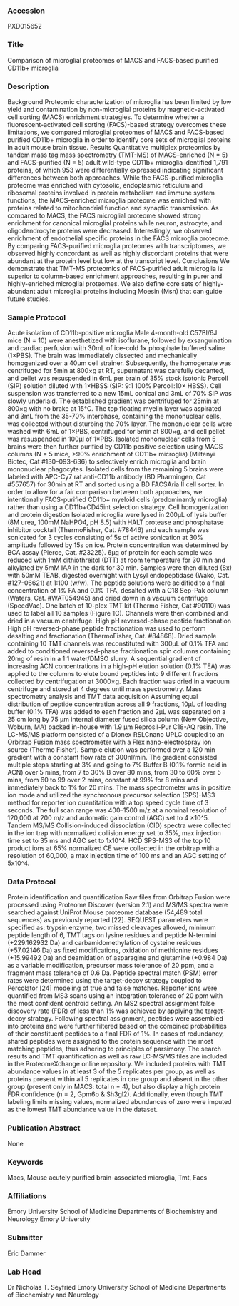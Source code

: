 ### Accession
PXD015652

### Title
Comparison of microglial proteomes of MACS and FACS-based purified CD11b+ microglia

### Description
Background  Proteomic characterization of microglia has been limited by low yield and contamination by non-microglial proteins by magnetic-activated cell sorting (MACS) enrichment strategies. To determine whether a fluorescent-activated cell sorting (FACS)-based strategy overcomes these limitations, we compared microglial proteomes of MACS and FACS-based purified CD11b+ microglia in order to identify core sets of microglial proteins in adult mouse brain tissue.  Results  Quantitative multiplex proteomics by tandem mass tag mass spectrometry (TMT-MS) of MACS-enriched (N = 5) and FACS-purified (N = 5) adult wild-type CD11b+ microglia identified 1,791 proteins, of which 953 were differentially expressed indicating significant differences between both approaches. While the FACS-purified microglia proteome was enriched with cytosolic, endoplasmic reticulum and ribosomal proteins involved in protein metabolism and immune system functions, the MACS-enriched microglia proteome was enriched with proteins related to mitochondrial function and synaptic transmission. As compared to MACS, the FACS microglial proteome showed strong enrichment for canonical microglial proteins while neuron, astrocyte, and oligodendrocyte proteins were decreased. Interestingly, we observed enrichment of endothelial specific proteins in the FACS microglia proteome. By comparing FACS-purified microglia proteomes with transcriptomes, we observed highly concordant as well as highly discordant proteins that were abundant at the protein level but low at the transcript level.  Conclusions  We demonstrate that TMT-MS proteomics of FACS-purified adult microglia is superior to column-based enrichment approaches, resulting in purer and highly-enriched microglial proteomes. We also define core sets of highly-abundant adult microglial proteins including Moesin (Msn) that can guide future studies.

### Sample Protocol
Acute isolation of CD11b-positive microglia  Male 4-month-old C57Bl/6J mice (N = 10) were anesthetized with isoflurane, followed by exsanguination and cardiac perfusion with 30mL of ice-cold 1× phosphate buffered saline (1×PBS). The brain was immediately dissected and mechanically homogenized over a 40µm cell strainer. Subsequently, the homogenate was centrifuged for 5min at 800×g at RT, supernatant was carefully decanted, and pellet was resuspended in 6mL per brain of 35% stock isotonic Percoll (SIP) solution diluted with 1×HBSS (SIP: 9:1 100% Percoll:10× HBSS). Cell suspension was transferred to a new 15mL conical and 3mL of 70% SIP was slowly underlaid. The established gradient was centrifuged for 25min at 800×g with no brake at 15°C. The top floating myelin layer was aspirated and 3mL from the 35-70% interphase, containing the mononuclear cells, was collected without disturbing the 70% layer. The mononuclear cells were washed with 6mL of 1×PBS, centrifuged for 5min at 800×g, and cell pellet was resuspended in 100µl of 1×PBS.  Isolated mononuclear cells from 5 brains were then further purified by CD11b positive selection using MACS columns (N = 5 mice, >90% enrichment of CD11b+ microglia) (Miltenyi Biotec, Cat #130–093-636) to selectively enrich microglia and brain mononuclear phagocytes. Isolated cells from the remaining 5 brains were labeled with APC-Cy7 rat anti-CD11b antibody (BD Pharmingen, Cat #557657) for 30min at RT and sorted using a BD FACSAria II cell sorter. In order to allow for a fair comparison between both approaches, we intentionally FACS-purified CD11b+ myeloid cells (predominantly microglia) rather than using a CD11b+CD45int selection strategy.  Cell homogenization and protein digestion  Isolated microglia were lysed in 200µL of lysis buffer (8M urea, 100mM NaHPO4, pH 8.5) with HALT protease and phosphatase inhibitor cocktail (ThermoFisher, Cat. #78446) and each sample was sonicated for 3 cycles consisting of 5s of active sonication at 30% amplitude followed by 15s on ice. Protein concentration was determined by BCA assay (Pierce, Cat. #23225). 6µg of protein for each sample was reduced with 1mM dithiothreitol (DTT) at room temperature for 30 min and alkylated by 5mM IAA in the dark for 30 min. Samples were then diluted (8x) with 50mM TEAB, digested overnight with Lysyl endopeptidase (Wako, Cat. #127-06621) at 1:100 (w/w). The peptide solutions were acidified to a final concentration of 1% FA and 0.1% TFA, desalted with a C18 Sep-Pak column (Waters, Cat. #WAT054945) and dried down in a vacuum centrifuge (SpeedVac). One batch of 10-plex TMT kit (Thermo Fisher, Cat #90110) was used to label all 10 samples (Figure 1C). Channels were then combined and dried in a vacuum centrifuge.  High pH reversed-phase peptide fractionation  High pH reversed-phase peptide fractionation was used to perform desalting and fractionation (ThermoFisher, Cat. #84868). Dried sample containing 10 TMT channels was reconstituted with 300µL of 0.1% TFA and added to conditioned reversed-phase fractionation spin columns containing 20mg of resin in a 1:1 water/DMSO slurry. A sequential gradient of increasing ACN concentrations in a high-pH elution solution (0.1% TEA) was applied to the columns to elute bound peptides into 9 different fractions collected by centrifugation at 3000×g. Each fraction was dried in a vacuum centrifuge and stored at 4 degrees until mass spectrometry.  Mass spectrometry analysis and TMT data acquisition  Assuming equal distribution of peptide concentration across all 9 fractions, 10µL of loading buffer (0.1% TFA) was added to each fraction and 2µL was separated on a 25 cm long by 75 μm internal diameter fused silica column (New Objective, Woburn, MA) packed in-house with 1.9 μm Reprosil-Pur C18-AQ resin. The LC-MS/MS platform consisted of a Dionex RSLCnano UPLC coupled to an Orbitrap Fusion mass spectrometer with a Flex nano-electrospray ion source (Thermo Fisher). Sample elution was performed over a 120 min gradient with a constant flow rate of 300nl/min. The gradient consisted multiple steps starting at 3% and going to 7% Buffer B (0.1% formic acid in ACN) over 5 mins, from 7 to 30% B over 80 mins, from 30 to 60% over 5 mins, from 60 to 99 over 2 mins, constant at 99% for 8 mins and immediately back to 1% for 20 mins. The mass spectrometer was in positive ion mode and utilized the synchronous precursor selection (SPS)-MS3 method for reporter ion quantitation with a top speed cycle time of 3 seconds. The full scan range was 400–1500 m/z at a nominal resolution of 120,000 at 200 m/z and automatic gain control (AGC) set to 4 ×10^5. Tandem MS/MS Collision-induced dissociation (CID) spectra were collected in the ion trap with normalized collision energy set to 35%, max injection time set to 35 ms and AGC set to 1x10^4. HCD SPS-MS3 of the top 10 product ions at 65% normalized CE were collected in the orbitrap with a resolution of 60,000, a max injection time of 100 ms and an AGC setting of 5x10^4.

### Data Protocol
Protein identification and quantification  Raw files from Orbitrap Fusion were processed using Proteome Discover (version 2.1) and MS/MS spectra were searched against UniProt Mouse proteome database (54,489 total sequences) as previously reported [22]. SEQUEST parameters were specified as: trypsin enzyme, two missed cleavages allowed, minimum peptide length of 6, TMT tags on lysine residues and peptide N-termini (+229.162932 Da) and carbamidomethylation of cysteine residues (+57.02146 Da) as fixed modifications, oxidation of methionine residues (+15.99492 Da) and deamidation of asparagine and glutamine (+0.984 Da) as a variable modification, precursor mass tolerance of 20 ppm, and a fragment mass tolerance of 0.6 Da. Peptide spectral match (PSM) error rates were determined using the target-decoy strategy coupled to Percolator [24] modeling of true and false matches. Reporter ions were quantified from MS3 scans using an integration tolerance of 20 ppm with the most confident centroid setting. An MS2 spectral assignment false discovery rate (FDR) of less than 1% was achieved by applying the target-decoy strategy. Following spectral assignment, peptides were assembled into proteins and were further filtered based on the combined probabilities of their constituent peptides to a final FDR of 1%. In cases of redundancy, shared peptides were assigned to the protein sequence with the most matching peptides, thus adhering to principles of parsimony. The search results and TMT quantification as well as raw LC-MS/MS files are included in the ProteomeXchange online  repository. We included proteins with TMT abundance values in at least 3 of the 5 replicates per group, as well as proteins present within all 5 replicates in one group and absent in the other group (present only in MACS: total n = 4), but also display a high protein FDR confidence (n = 2, Gpm6b & Sh3gl2). Additionally, even though TMT labeling limits missing values, normalized abundances of zero were imputed as the lowest TMT abundance value in the dataset.

### Publication Abstract
None

### Keywords
Macs, Mouse acutely purified brain-associated microglia, Tmt, Facs

### Affiliations
Emory University School of Medicine Departments of Biochemistry and Neurology
Emory University

### Submitter
Eric Dammer

### Lab Head
Dr Nicholas T. Seyfried
Emory University School of Medicine Departments of Biochemistry and Neurology


